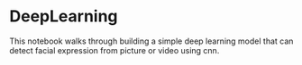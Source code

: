 # DeepLearning
This notebook walks through building a simple deep learning model that can detect facial expression from picture or video using cnn.
